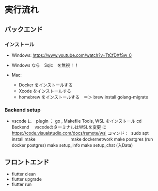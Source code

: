 # 実行流れ

## バックエンド

### インストール

* Windows: https://www.youtube.com/watch?v=TtCfDXfSw_0
* Windows なら　Sqlc　を無視！！
  
* Mac:
    * Docker をインストールする
    * Xcode をインストールする
    * homebrew をインストールする　＝＞ brew install golang-migrate

### Backend setup
* vscode に　plugin ： go , Makefile Tools, WSL をインストール
    cd Backend 
  　vscodeのターミナルはWSLを変更 に https://code.visualstudio.com/docs/remote/wsl
      コマンド :　sudo apt install make
  　　　　　　　　make dockernetwork
                make postgres
                (run docker postgres)
                make setup_info
                make setup_chat
                (入Data)

## フロントエンド
* flutter clean
* flutter upgrade
* flutter run

